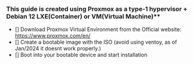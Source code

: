 ### This guide is created using Proxmox as a type-1 hypervisor + Debian 12 LXE(Container) or VM(Virtual Machine)**
- [] Download Proxmox Virtual Environment from the Official website: https://www.proxmox.com/en/
- [] Create a bootable image with the ISO (avoid using ventoy, as of Jan/2024 it doesnt work properly.)
- [] Boot into your bootable device and start installation
